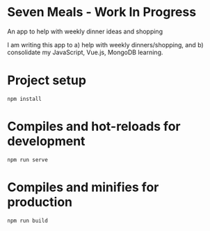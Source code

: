 # Seven Meals - Work In Progress
An app to help with weekly dinner ideas and shopping

I am writing this app to a) help with weekly dinners/shopping, and b) consolidate my JavaScript, Vue.js, MongoDB learning.

# Project setup
``
npm install
``
# Compiles and hot-reloads for development
``
npm run serve
``
# Compiles and minifies for production
``
npm run build
``
